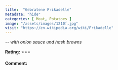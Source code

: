 ```yaml
---
title:  "Gebratene Frikadelle"
metadate: "hide"
categories: [ Meat, Potatoes ]
image: "/assets/images/1210f.jpg"
visit: "https://en.wikipedia.org/wiki/Frikadelle"
---
```


_-- with onion sauce und hash browns_

**Rating:** ⭐️⭐️⭐️  
  
**Comment:**
